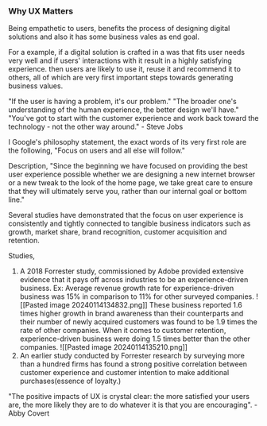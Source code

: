 ### Why UX Matters
Being empathetic to users, benefits the process of designing digital solutions and also it has some business vales as end goal. 

For a example, if a digital solution is crafted in a was that fits user needs very well and if users' interactions with it result in a highly satisfying experience. then users are likely to use it, reuse it and recommend it to others, all of which are very first important steps towards generating business values.

"If the user is having a problem, it's our problem."
"The broader one's understanding of the human experience, the better design we'll have."
"You've got to start with the customer experience and work back toward the technology - not the other way around."
	- Steve Jobs

I Google's philosophy statement, the exact words of its very first role are the following,
"Focus on users and all else will follow."

Description,
	"Since the beginning we have focused on providing the best user experience possible whether we are designing a new internet browser or a new tweak to the look of the home page, we take great care to ensure that they will ultimately serve you, rather than our internal goal or bottom line."

Several studies have demonstrated that the focus on user experience is consistently and tightly connected to tangible business indicators such as 
	growth, 
	market share, 
	brand recognition,
	customer acquisition and retention.

Studies,
1. A 2018 Forrester study, commissioned by Adobe provided extensive evidence that it pays off across industries to be an experience-driven business. 
	Ex: 
		Average revenue growth rate for experience-driven business was 15% in comparison to 11% for other surveyed companies. 
		![[Pasted image 20240114134832.png]]
		These business reported 1.6 times higher growth in brand awareness than their counterparts and their number of newly acquired customers was found to be 1.9 times the rate of other companies. 
		When it comes to customer retention, experience-driven business were doing 1.5 times better than the other companies. 
		![[Pasted image 20240114135210.png]]
2. An earlier study conducted by Forrester research by surveying more than a hundred firms has found a strong positive correlation between customer experience and customer intention to make additional purchases(essence of loyalty.)

"The positive impacts of UX is crystal clear: the more satisfied your users are, the more likely they are to do whatever it is that you are encouraging".
	- Abby Covert